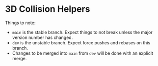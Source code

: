 # 3D Collision Helpers

Things to note:

- `main` is the stable branch. Expect things to not break unless the major
  version number has changed.
- `dev` is the unstable branch. Expect force pushes and rebases on this branch.
- Changes to be merged into `main` from `dev` will be done with an explicit
  merge.
